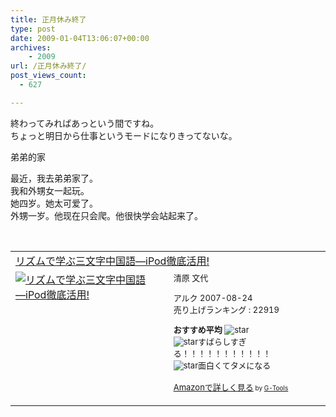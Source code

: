 ```yaml
---
title: 正月休み終了
type: post
date: 2009-01-04T13:06:07+00:00
archives:
    - 2009
url: /正月休み終了/
post_views_count:
  - 627

---
```

終わってみればあっという間ですね。  
ちょっと明日から仕事というモードになりきってないな。 

弟弟的家 

最近，我去弟弟家了。  
我和外甥女一起玩。  
她四岁。她太可爱了。  
外甥一岁。他现在只会爬。他很快学会站起来了。 

&nbsp;

<table cellpadding="5" border="0">
  <tr>
    <td colspan="2">
      <a href="http://www.amazon.co.jp/%E3%83%AA%E3%82%BA%E3%83%A0%E3%81%A7%E5%AD%A6%E3%81%B6%E4%B8%89%E6%96%87%E5%AD%97%E4%B8%AD%E5%9B%BD%E8%AA%9E%E2%80%95iPod%E5%BE%B9%E5%BA%95%E6%B4%BB%E7%94%A8-%E6%B8%85%E5%8E%9F-%E6%96%87%E4%BB%A3/dp/4757412193%3FSubscriptionId%3D0G91FPYVW6ZGWBH4Y9G2%26tag%3Dkonnokiyotaka-22%26linkCode%3Dxm2%26camp%3D2025%26creative%3D165953%26creativeASIN%3D4757412193" target="_blank">リズムで学ぶ三文字中国語―iPod徹底活用!</a><img height="1" alt="" src="http://www.assoc-amazon.jp/e/ir?t=konnokiyotaka-22&l=ur2&o=9" width="1" border="0" />
    </td>
  </tr>
  
  <tr>
    <td valign="top">
      <a href="http://www.amazon.co.jp/%E3%83%AA%E3%82%BA%E3%83%A0%E3%81%A7%E5%AD%A6%E3%81%B6%E4%B8%89%E6%96%87%E5%AD%97%E4%B8%AD%E5%9B%BD%E8%AA%9E%E2%80%95iPod%E5%BE%B9%E5%BA%95%E6%B4%BB%E7%94%A8-%E6%B8%85%E5%8E%9F-%E6%96%87%E4%BB%A3/dp/4757412193%3FSubscriptionId%3D0G91FPYVW6ZGWBH4Y9G2%26tag%3Dkonnokiyotaka-22%26linkCode%3Dxm2%26camp%3D2025%26creative%3D165953%26creativeASIN%3D4757412193" target="_blank"><img alt="リズムで学ぶ三文字中国語―iPod徹底活用!" src="https://i1.wp.com/ecx.images-amazon.com/images/I/51tnOEKWlZL._SL160_.jpg" border="0" data-recalc-dims="1" /></a>
    </td>
    <td valign="top">
      <font size="-1">清原 文代</p>
      <p>
        アルク 2007-08-24<br />売り上げランキング : 22919
      </p>
      <p>
        <strong>おすすめ平均 </strong><img alt="star" src="https://i1.wp.com/g-images.amazon.com/images/G/01/detail/stars-5-0.gif" data-recalc-dims="1" /><br /><img alt="star" src="https://i1.wp.com/g-images.amazon.com/images/G/01/detail/stars-5-0.gif" data-recalc-dims="1" />すばらしすぎる！！！！！！！！！！！<br /><img alt="star" src="https://i1.wp.com/g-images.amazon.com/images/G/01/detail/stars-5-0.gif" data-recalc-dims="1" />面白くてタメになる
      </p>
      <p>
        <a href="http://www.amazon.co.jp/%E3%83%AA%E3%82%BA%E3%83%A0%E3%81%A7%E5%AD%A6%E3%81%B6%E4%B8%89%E6%96%87%E5%AD%97%E4%B8%AD%E5%9B%BD%E8%AA%9E%E2%80%95iPod%E5%BE%B9%E5%BA%95%E6%B4%BB%E7%94%A8-%E6%B8%85%E5%8E%9F-%E6%96%87%E4%BB%A3/dp/4757412193%3FSubscriptionId%3D0G91FPYVW6ZGWBH4Y9G2%26tag%3Dkonnokiyotaka-22%26linkCode%3Dxm2%26camp%3D2025%26creative%3D165953%26creativeASIN%3D4757412193" target="_blank">Amazonで詳しく見る</a></font><font size="-2"> by <a href="http://www.goodpic.com/mt/aws/index.html">G-Tools</a></font></td> </tr> </tbody> </table>